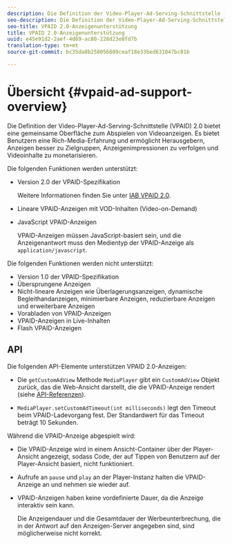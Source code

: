 ```yaml
---
description: Die Definition der Video-Player-Ad-Serving-Schnittstelle (VPAID) 2.0 bietet eine gemeinsame Oberfläche zum Abspielen von Videoanzeigen. Es bietet Benutzern eine Rich-Media-Erfahrung und ermöglicht Herausgebern, Anzeigen besser zu Zielgruppen, Anzeigenimpressionen zu verfolgen und Videoinhalte zu monetarisieren.
seo-description: Die Definition der Video-Player-Ad-Serving-Schnittstelle (VPAID) 2.0 bietet eine gemeinsame Oberfläche zum Abspielen von Videoanzeigen. Es bietet Benutzern eine Rich-Media-Erfahrung und ermöglicht Herausgebern, Anzeigen besser zu Zielgruppen, Anzeigenimpressionen zu verfolgen und Videoinhalte zu monetarisieren.
seo-title: VPAID 2.0-Anzeigenunterstützung
title: VPAID 2.0-Anzeigenunterstützung
uuid: e45e91d2-2aef-4d69-ac80-228d23e8fd7b
translation-type: tm+mt
source-git-commit: bc35da8b258056809ceaf18e33bed631047bc81b

---
```



# Übersicht {#vpaid-ad-support-overview}

Die Definition der Video-Player-Ad-Serving-Schnittstelle (VPAID) 2.0 bietet eine gemeinsame Oberfläche zum Abspielen von Videoanzeigen. Es bietet Benutzern eine Rich-Media-Erfahrung und ermöglicht Herausgebern, Anzeigen besser zu Zielgruppen, Anzeigenimpressionen zu verfolgen und Videoinhalte zu monetarisieren.

Die folgenden Funktionen werden unterstützt:

* Version 2.0 der VPAID-Spezifikation

   Weitere Informationen finden Sie unter [IAB VPAID 2.0](https://www.iab.com/wp-content/uploads/2015/06/VPAID_2_0_Final_04-10-2012.pdf).
* Lineare VPAID-Anzeigen mit VOD-Inhalten (Video-on-Demand)
* JavaScript VPAID-Anzeigen

   VPAID-Anzeigen müssen JavaScript-basiert sein, und die Anzeigenantwort muss den Medientyp der VPAID-Anzeige als `application/javascript`.

Die folgenden Funktionen werden nicht unterstützt:

* Version 1.0 der VPAID-Spezifikation
* Übersprungene Anzeigen
* Nicht-lineare Anzeigen wie Überlagerungsanzeigen, dynamische Begleithandanzeigen, minimierbare Anzeigen, reduzierbare Anzeigen und erweiterbare Anzeigen
* Vorabladen von VPAID-Anzeigen
* VPAID-Anzeigen in Live-Inhalten
* Flash VPAID-Anzeigen

## API

Die folgenden API-Elemente unterstützen VPAID 2.0-Anzeigen:

* Die `getCustomAdView` Methode `MediaPlayer` gibt ein `CustomAdView` Objekt zurück, das die Web-Ansicht darstellt, die die VPAID-Anzeige rendert (siehe [API-Referenzen](https://help.adobe.com/en_US/primetime/api/psdk/javadoc/index.html)).

* `MediaPlayer.setCustomAdTimeout(int milliseconds)` legt den Timeout beim VPAID-Ladevorgang fest. Der Standardwert für das Timeout beträgt 10 Sekunden.

Während die VPAID-Anzeige abgespielt wird:

* Die VPAID-Anzeige wird in einem Ansicht-Container über der Player-Ansicht angezeigt, sodass Code, der auf Tippen von Benutzern auf der Player-Ansicht basiert, nicht funktioniert.
* Aufrufe an `pause` und `play` an der Player-Instanz halten die VPAID-Anzeige an und nehmen sie wieder auf.

* VPAID-Anzeigen haben keine vordefinierte Dauer, da die Anzeige interaktiv sein kann.

   Die Anzeigendauer und die Gesamtdauer der Werbeunterbrechung, die in der Antwort auf den Anzeigen-Server angegeben sind, sind möglicherweise nicht korrekt.